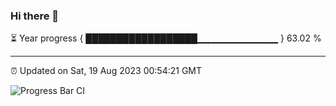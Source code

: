 ### Hi there 👋

⏳ Year progress { ██████████████████▁▁▁▁▁▁▁▁▁▁▁▁ } 63.02 %

---

⏰ Updated on Sat, 19 Aug 2023 00:54:21 GMT

![Progress Bar CI](https://github.com/liununu/liununu/workflows/Progress%20Bar%20CI/badge.svg)
